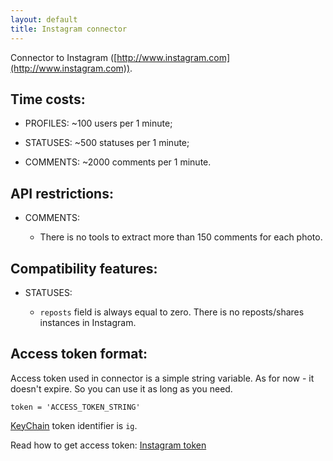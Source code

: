 ```yaml
---
layout: default
title: Instagram connector
---
```


Connector to Instagram ([http://www.instagram.com](http://www.instagram.com)).

## Time costs:

* PROFILES: ~100 users per 1 minute;

* STATUSES: ~500 statuses per 1 minute;

* COMMENTS: ~2000 comments per 1 minute.

## API restrictions:

* COMMENTS:

    - There is no tools to extract more than 150 comments for each photo.

## Compatibility features:

* STATUSES:

    - `reposts` field is always equal to zero. There is no reposts/shares instances in Instagram.

## Access token format:

Access token used in connector is a simple string variable. As for now - it doesn't expire. So you can use it as long as you need.

`token = 'ACCESS_TOKEN_STRING'`

[KeyChain](/smapy/docs/keychain/) token identifier is `ig`.

Read how to get access token: [Instagram token](/smapy/docs/instagram_token/)